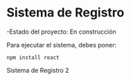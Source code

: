 <h1> Sistema de Registro </h1>

-Estado del proyecto: En construcción

Para ejecutar el sistema, debes poner:


```npm install react ```

Sistema de Registro 2
